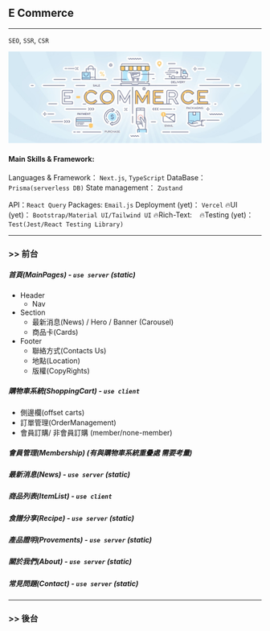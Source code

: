 ## E Commerce

---

`SEO`, `SSR`, `CSR`

![](./ReadMe_Asset/Basics-of-ECommerce.jpg)

#### Main Skills & Framework:

Languages & Framework： `Next.js`, `TypeScript`
DataBase： `Prisma(serverless DB)`
State management： `Zustand`

API：`React Query`
Packages: `Email.js`
Deployment (yet)： `Vercel`
🔥UI (yet)： `Bootstrap/Material UI/Tailwind UI`
🔥Rich-Text: ` `
🔥Testing (yet)： `Test(Jest/React Testing Library)`

---

### >> 前台

##### 首頁(MainPages) - `use server` (static)

- Header
  - Nav
- Section
  - 最新消息(News) / Hero / Banner (Carousel)
  - 商品卡(Cards)
- Footer
  - 聯絡方式(Contacts Us)
  - 地點(Location)
  - 版權(CopyRights)

##### 購物車系統(ShoppingCart) - `use client`

- 側邊欄(offset carts)
- 訂單管理(OrderManagement)
- 會員訂購/ 非會員訂購 (member/none-member)

##### 會員管理(Membership) (有與購物車系統重疊處 需要考量)

##### 最新消息(News) - `use server` (static)

##### 商品列表(ItemList) - `use client`

##### 食譜分享(Recipe) - `use server` (static)

##### 產品證明(Provements) - `use server` (static)

##### 關於我們(About) - `use server` (static)

##### 常見問題(Contact) - `use server` (static)

---

### >> 後台
